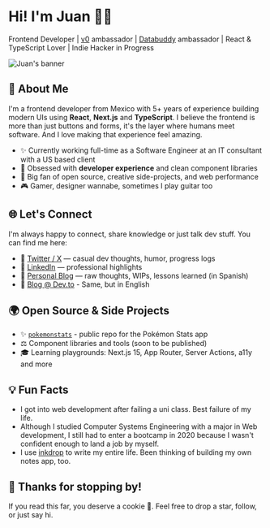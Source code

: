 # Hi! I'm Juan 👋🏻

Frontend Developer | [v0](https://v0.app/) ambassador | [Databuddy](https://www.databuddy.cc/) ambassador | React & TypeScript Lover | Indie Hacker in Progress

![Juan's banner](https://github.com/juandadev/juandadev/assets/38818606/0ffb37ab-36f3-469d-a6da-531c879fc142)

## 🚀 About Me

I'm a frontend developer from Mexico with 5+ years of experience building modern UIs using **React**, **Next.js** and **TypeScript**. I believe the frontend is more than just buttons and forms, it's the layer where humans meet software. And I love making that experience feel amazing.

- ✨ Currently working full-time as a Software Engineer at an IT consultant with a US based client
- 🧠 Obsessed with **developer experience** and clean component libraries
- 🧳 Big fan of open source, creative side-projects, and web performance
- 🎮 Gamer, designer wannabe, sometimes I play guitar too

## 🌐 Let's Connect

I'm always happy to connect, share knowledge or just talk dev stuff. You can find me here:

- 🧵 [Twitter / X](https://x.com/juandadotdev) — casual dev thoughts, humor, progress logs
- 👤 [LinkedIn](https://linkedin.com/in/juandadev) — professional highlights
- 📕 [Personal Blog](https://juanda.dev) — raw thoughts, WIPs, lessons learned (in Spanish)
- 📃 [Blog @ Dev.to](https://dev.to/juandadev) - Same, but in English

## 🌍 Open Source & Side Projects

- ✨ [`pokemonstats`](https://github.com/juandadev/pokemonstats) - public repo for the Pokémon Stats app
- ⚖️ Component libraries and tools (soon to be published)
- 🎓 Learning playgrounds: Next.js 15, App Router, Server Actions, a11y and more


## 💡 Fun Facts

- I got into web development after failing a uni class. Best failure of my life.
- Although I studied Computer Systems Engineering with a major in Web development, I still had to enter a bootcamp in 2020 because I wasn't confident enough to land a job by myself.
- I use [inkdrop](https://inkdrop.app) to write my entire life. Been thinking of building my own notes app, too.


## 🙏 Thanks for stopping by!
If you read this far, you deserve a cookie 🍪. Feel free to drop a star, follow, or just say hi.
